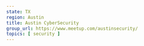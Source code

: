 ```yaml
---
state: TX
region: Austin
title: Austin CyberSecurity
group_url: https://www.meetup.com/austinsecurity/
topics: [ security ]
---
```

